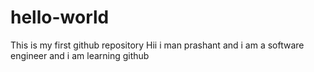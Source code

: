 # hello-world
This is my first github repository
Hii i man prashant and i am a software engineer and i am learning github
